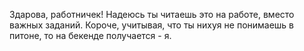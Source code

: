 Здарова, работничек!
Надеюсь ты читаешь это на работе, вместо важных заданий.
Короче, учитывая, что ты нихуя не понимаешь в питоне, то на бекенде получается - я. 
